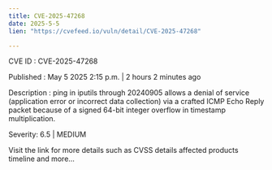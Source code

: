 ```yaml
---
title: CVE-2025-47268
date: 2025-5-5
lien: "https://cvefeed.io/vuln/detail/CVE-2025-47268"

---
```


CVE ID : CVE-2025-47268

Published :  May 5
2025
2:15 p.m. | 2 hours
2 minutes ago

Description : ping in iputils through 20240905 allows a denial of service (application error or incorrect data collection) via a crafted ICMP Echo Reply packet
because of a signed 64-bit integer overflow in timestamp multiplication.

Severity: 6.5 | MEDIUM

Visit the link for more details
such as CVSS details
affected products
timeline
and more...
